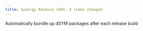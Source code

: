 ```yaml
---
title: Synergy Advance r504, 3 items changed
---
```


Automatically bundle up dSYM packages after each release build
